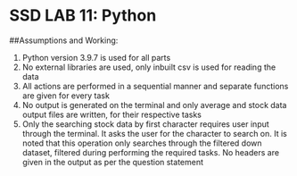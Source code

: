 # SSD LAB 11: Python

##Assumptions and Working:
1. Python version 3.9.7 is used for all parts
2. No external libraries are used, only inbuilt csv is used for reading the data
3. All actions are performed in a sequential manner and separate functions are given for every task
4. No output is generated on the terminal and only average and stock data output files are written,
   for their respective tasks
5. Only the searching stock data by first character requires user input through the terminal. It
   asks the user for the character to search on. It is noted that this operation only searches through
   the filtered down dataset, filtered during performing the required tasks.
   No headers are given in the output as per the question statement
